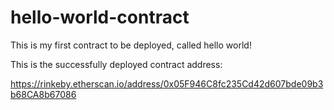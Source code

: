 # hello-world-contract
This is my first contract to be deployed, called hello world!

This is the successfully deployed contract address:

https://rinkeby.etherscan.io/address/0x05F946C8fc235Cd42d607bde09b3b68CA8b67086
